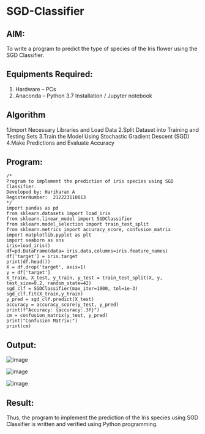 # SGD-Classifier
## AIM:
To write a program to predict the type of species of the Iris flower using the SGD Classifier.

## Equipments Required:
1. Hardware – PCs
2. Anaconda – Python 3.7 Installation / Jupyter notebook

## Algorithm
1.Import Necessary Libraries and Load Data
2.Split Dataset into Training and Testing Sets
3.Train the Model Using Stochastic Gradient Descent (SGD)
4.Make Predictions and Evaluate Accuracy 

## Program:
```
/*
Program to implement the prediction of iris species using SGD Classifier.
Developed by: Hariharan A
RegisterNumber:  212223110013
*/
import pandas as pd
from sklearn.datasets import load_iris
from sklearn.linear_model import SGDClassifier
from sklearn.model_selection import train_test_split
from sklearn.metrics import accuracy_score, confusion_matrix
import matplotlib.pyplot as plt
import seaborn as sns
iris=load_iris()
df=pd.DataFrame(data= iris.data,columns=iris.feature_names)
df['target'] = iris.target
print(df.head())
X = df.drop('target', axis=1)
y = df['target']
X_train, X_test, y_train, y_test = train_test_split(X, y, test_size=0.2, random_state=42)
sgd_clf = SGDClassifier(max_iter=1000, tol=1e-3)
sgd_clf.fit(X_train,y_train)
y_pred = sgd_clf.predict(X_test)
accuracy = accuracy_score(y_test, y_pred)
print(f"Accuracy: {accuracy:.3f}")
cm = confusion_matrix(y_test, y_pred)
print("Confusion Matrix:")
print(cm)
```

## Output:

![image](https://github.com/user-attachments/assets/3c6e4f30-d123-4903-9a49-2f42d5fa59ba)

![image](https://github.com/user-attachments/assets/41d9ecc9-f9d7-4a3f-b04e-32bf05c8e67c)

![image](https://github.com/user-attachments/assets/29d93cff-2751-4078-93f3-5510e090110b)


## Result:
Thus, the program to implement the prediction of the Iris species using SGD Classifier is written and verified using Python programming.
